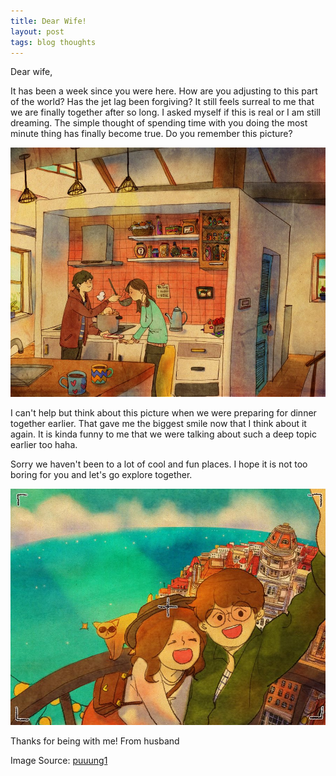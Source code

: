 ```yaml
---
title: Dear Wife!
layout: post
tags: blog thoughts
---
```


Dear wife,

It has been a week since you were here. How are you adjusting to this part of the world? Has the jet lag been forgiving? It still feels surreal to me that we are finally together after so long. I asked myself if this is real or I am still dreaming. The simple thought of spending time with you doing the most minute thing has finally become true. Do you remember this picture?

![cooking](/assets/img/puuung-cooking.jpg)

I can't help but think about this picture when we were preparing for dinner together earlier. That gave me the biggest smile now that I think about it again. It is kinda funny to me that we were talking about such a deep topic earlier too haha.

Sorry we haven't been to a lot of cool and fun places. I hope it is not too boring for you and let's go explore together.

![traveling](/assets/img/puuung-traveling.jpg)

Thanks for being with me!
From husband

Image Source: [puuung1](https://www.instagram.com/puuung1/?hl=en)